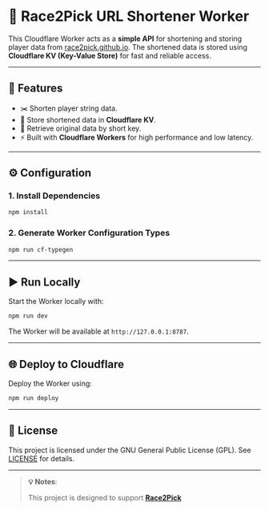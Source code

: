 # 🎯 Race2Pick URL Shortener Worker

This Cloudflare Worker acts as a **simple API** for shortening and storing player data from [race2pick.github.io](https://race2pick.github.io).
The shortened data is stored using **Cloudflare KV (Key-Value Store)** for fast and reliable access.

---

## 🚀 Features

* ✂️ Shorten player string data.
* 💾 Store shortened data in **Cloudflare KV**.
* 🔗 Retrieve original data by short key.
* ⚡ Built with **Cloudflare Workers** for high performance and low latency.

---

## ⚙️ Configuration

### 1. Install Dependencies

```bash
npm install
```

### 2. Generate Worker Configuration Types

```bash
npm run cf-typegen
```


---

## ▶️ Run Locally

Start the Worker locally with:

```bash
npm run dev
```

The Worker will be available at `http://127.0.0.1:8787`.

---

## 🌐 Deploy to Cloudflare

Deploy the Worker using:

```bash
npm run deploy
```

---

## 📜 License

This project is licensed under the GNU General Public License (GPL). See [LICENSE](LICENSE) for details.

---

> **💡 Notes**:
>
> This project is designed to support **[Race2Pick](https://race2pick.github.io)**


